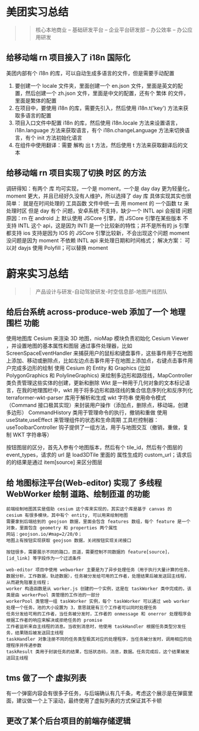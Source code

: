 # 美团实习总结
>> 核心本地商业 – 基础研发平台 – 企业平台研发部 – 办公效率 – 办公应用研发

## 给移动端 rn 项目接入了 i18n 国际化
   
   美团内部有个 i18n 的库，可以自动生成多语言的文件，但是需要手动配置
   1. 要创建一个 locale 文件夹，里面创建一个 en.json 文件，里面是英文的配置，然后创建一个 zh.json 文件，里面是中文的配置，还有个 繁体 的文件，里面是繁体的配置
   2. 在项目中，要使用 i18n 的库，需要先引入，然后使用 i18n.t('key') 方法来获取多语言的配置
   3. 项目入口文件中配置 i18n 的库，然后使用 i18n.locale 方法来设置语言，i18n.language 方法来获取语言，有个 i18n.changeLanguage 方法来切换语言，有个 init 方法初始化语言
   4. 在组件中使用翻译：需要 解构 出 t 方法，然后使用 t 方法来获取翻译后的文本

## 给移动端 rn 项目实现了切换 时区 的方法
   调研得知：有两个 库 均可实现，一个是 moment，一个是 day
   day 更为轻量化，moment 更大，并且已经好久没有人维护，所以选择了 day 库
   具体实现其实也很简单： 就是在时间处理的 工具函数 文件中统一去 用 moment 的 一个函数 tz 来处理时区
   但是 day 有个 问题，安卓系统 不支持，缺少一个 INTL api 会报错
   问题原因：rn 在 android 上 默认使用 JSCore 引擎，而 JSCore 引擎在某些版本 不支持 INTL 这个 api，这是因为 INTl 是一个比较新的特性；并不是所有的 js 引擎都支持
   ios 支持是因为 IOS 的 JSCore 引擎比较新，不会出现这个问题
   moment 没问题是因为 moment 不依赖 INTL api 来处理日期和时间格式；
   解决方案： 可以对 dayjs 使用 Polyfill；可以替换 moment




# 蔚来实习总结
>> 产品设计与研发-自动驾驶研发-时空信息部-地图产线团队

## 给后台系统 across-produce-web 添加了一个 地理围栏 功能
   使用地图库 Cesium 来渲染 3D 地图，nioMap 模块负责初始化 Cesium Viewer ，并设置地图的基本属性和图层
   通过事件处理器，比如 ScreenSpaceEventHandler 来捕获用户的鼠标和键盘事件，这些事件用于在地图上添加、移动或删除点，比如左边点击事件用于在地图上添加点，右键点击事件用户完成多边形的绘制
   使用 Cesium 的 Entity 和 Graphics (比如 PolygonGraphics 和 PolylineGraphics) 来绘制多边形和路径线，MapController 类负责管理这些实体的创建，更新和删除
   Wkt 是一种用于几何对象的文本标记语言，在我的地理围栏中，wkt 用于将多边形和路径线的集合信息序列化和反序列化
   terraformer-wkt-parser 库用于解析和生成 wkt 字符串
   使用命令模式（Command 接口极其实现）来封装用户操作（添加点，删除点，移动端，创建多边形）
   CommandHistory 类用于管理命令的执行，撤销和重做
   使用 useState,useEffect 来管理组件的状态和生命周期
   工具栏控制器：useToolbarController 钩子提供了一组方法，用于与地图交互（撤销，重做，复制 WKT 字符串等）

   按钮图层的区分，首先入参有个地图版本，然后有个 tile_id，然后有个图层的 event_types，请求的 url 是 load3DTile 里面的 属性生成的 custom_url；请求后的的结果是通过 item[source] 来区分图层


## 给 地图标注平台(Web-editor) 实现了 多线程 WebWorker 绘制 道路、绘制匝道 的功能
    前端绘制地图其实是借助 cesium 这个库来实现的，其实这个库是基于 canvas 的
    cesium 有很多模块，其中有个 entity, 可以用来绘制地图
    需要拿到后端给到的 geojson 数据，里面会包含 features 数组，每个 feature 是一个对象，里面包含 geometry 和 properties 两个属性
    网站：geojson.io/#map=2/20/0；
    地图上有按钮实现获取 geojson 数据，关闭按钮实现关闭接口

    按钮很多，需要展示不同的路口，匝道，需要控制不同数据的 feature[source]， [id_link] 等字段作为一个过滤条件

    web-editor 项目中使用 webworker 主要是为了异步处理任务（用于执行大量计算的任务，数据分析，工作数据，轨迹数据），任务被分发给可用的工作者，处理结果后被发送回主线程，从而避免阻塞主线程；
    worker 构造函数是从 worker.js 创建的一个实例，这是在 taskWorker 类中完成的，该类是由 workerPool 类管理的工作池的一部分
    workerPool 类管理一组 taskWorker 实例，每个 taskWorker 可以通过 web worker 处理一个任务，池的大小设置为 3，意思就是有三个工作者可以同时处理任务
    任务分发给可用的工作者，当任务被分发时，工作者的 onmessage 和 onerror 处理程序会根据工作者的响应来解决或拒绝任务的 promise
    工作者监听来自主线程的消息。当收到消息时，他使用 taskHandler 根据任务类型分发任务，结果随后被发送回主线程
    taskHandler 对象注册不同的任务类型极其对应的处理程序，当任务被分发时，调用相应的处理程序并传递参数
    taskResult 类用于封装任务的结果，包括状态码，消息，数据。任务完成后，这个结果被发送回主线程

## tms 做了一个 虚拟列表
   有一个弹窗内容会有很多子任务，与后端确认有几千条，考虑这个展示是在弹窗里面，建议做一个上下滚动，最终使用了虚拟列表的方式保证其不卡顿

## 更改了某个后台项目的前端存储逻辑



